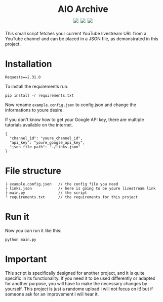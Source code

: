 
<h1 align="center">
    AIO Archive
    <br>
    <div align="center">
    <img src="https://img.shields.io/badge/Python-3.10.4-blue" align="center"/>
    <img src="https://img.shields.io/badge/Developing-only on request-brightgreen" align="center"/>
    <img src="https://img.shields.io/badge/Version-1.0-green" align="center"/>
    </div>
</h1>

This small script fetches your current YouTube livestream URL from a YouTube channel and can be placed in a JSON file, as demonstrated in this project.

# Installation
```
Requests==2.31.0
```
To install the requirements run:
```
pip install -r requirements.txt
```

Now rename ```example.config.json``` to config.json and change the informations to youre desire.

If you don't know how to get your Google API key, there are multiple tutorials available on the internet.

```
{
  "channel_id": "youre_channel_id",
  "api_key": "youre_google_api_key",
  "json_file_path": "./links.json"
}
```
# File structure
```
├ example.config.json   // the config file you need
├ links.json            // here is going to be youre livestream link
├ main.py               // the script
└ requirements.txt      // the requirements for this project
```
# Run it
Now you can run it like this:
```
python main.py
```
# Important
This script is specifically designed for another project, and it is quite specific in its functionality. If you need it to be used differently or adapted for another purpose, you will have to make the necessary changes by yourself.
This project is just a randome upload i will not focus on it! but if someone ask for an improvement i will hear it.
